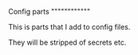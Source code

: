 Config parts
""""""""""""

This is parts that I add to config files.

They will be stripped of secrets etc.
